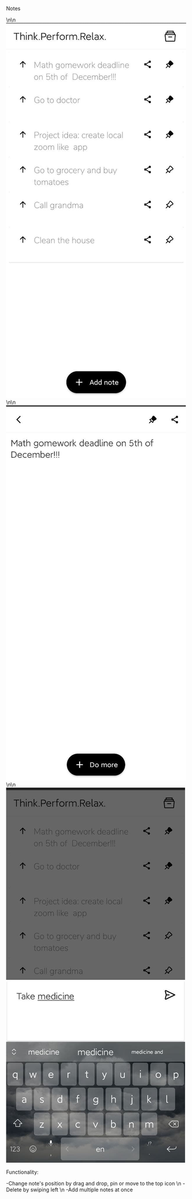 Notes

\n\n
![home_screen](images/HomeScreen.jpg)
\n\n
![detail_screen](images/DetailScreen.jpg)
\n\n
![add_screen](images/AddScreen.jpg)

Functionality:

-Change note's position by drag and drop, pin or move to the top icon \n
-Delete by swiping left \n
-Add multiple notes at once 

